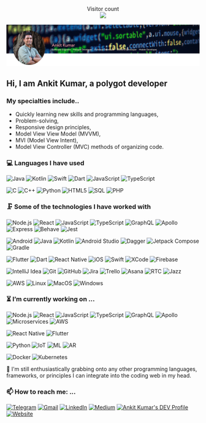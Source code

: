 
<p align="center"> 
  Visitor count<br>
  <img src="https://profile-counter.glitch.me/AnkitDroidGit/count.svg" />
</p>

![](https://raw.githubusercontent.com/AnkitDroidGit/AnkitDroidGit/master/profile.png)

## Hi, I am Ankit Kumar, a polygot developer

### My specialties include..
- Quickly learning new skills and programming languages,
- Problem-solving,
- Responsive design principles,
- Model View View Model (MVVM),
- MVI (Model View Intent),
- Model View Controller (MVC) methods of organizing code.


### 💻 Languages I have used

![Java](https://img.shields.io/badge/-Java-000000?style=flat&logo=java)
![Kotlin](https://img.shields.io/badge/-kotlin-000000?style=flat&logo=kotlin)
![Swift](https://img.shields.io/badge/-Swift-000000?style=flat&logo=swift)
![Dart](https://img.shields.io/badge/-Dart-000000?style=flat&logo=dart)
![JavaScript](https://img.shields.io/badge/-JavaScript-000000?style=flat&logo=javascript)
![TypeScript](https://img.shields.io/badge/-TypeScript-000000?style=flat&logo=typescript)


![C](https://img.shields.io/badge/-C-000000?style=flat&logo=c)
![C++](https://img.shields.io/badge/-C++-000000?style=flat&logo=c%2B%2B)
![Python](https://img.shields.io/badge/-Python-000000?style=flat&logo=python)
![HTML5](https://img.shields.io/badge/-HTML5-000000?style=flat&logo=html5)
![SQL](https://img.shields.io/badge/-SQL-000000?style=flat&logo=postgresql)
![PHP](https://img.shields.io/badge/-PHP-000000?style=flat&logo=php)


### 🗜 Some of the technologies I have worked with
![Node.js](https://img.shields.io/badge/-Node.js-222222?style=flat&logo=node.js&logoColor=339933)
![React](https://img.shields.io/badge/-React-222222?style=flat&logo=React&logoColor=61DAFB)
![JavaScript](https://img.shields.io/badge/-JavaScript-000000?style=flat&logo=javascript)
![TypeScript](https://img.shields.io/badge/-TypeScript-000000?style=flat&logo=typescript)
![GraphQL](https://img.shields.io/badge/-Graphql-000000?style=flat&logo=graphql)
![Apollo](http://img.shields.io/badge/-Apollo-000000?style=flat&logo=graphql)
![Express](http://img.shields.io/badge/-Expressjs-000000?style=flat&logo=javascript)
![Behave](http://img.shields.io/badge/-Behave-000000?style=flat&logo=python)
![Jest](http://img.shields.io/badge/-Jest-000000?style=flat&logo=jest)

![Android](http://img.shields.io/badge/-Android-000000?style=flat&logo=android)
![Java](https://img.shields.io/badge/-Java-000000?style=flat&logo=java)
![Kotlin](https://img.shields.io/badge/-kotlin-000000?style=flat&logo=kotlin)
![Android Studio](http://img.shields.io/badge/-Android%20Studio-000000?style=flat&logo=android-studio)
![Dagger](http://img.shields.io/badge/-dagger-000000?style=flat&logo=android)
![Jetpack Compose](http://img.shields.io/badge/-Jetpack%20Compose-000000?style=flat&logo=android)
![Gradle](http://img.shields.io/badge/-Gradle-000000?style=flat&logo=gradle)

![Flutter](http://img.shields.io/badge/-Flutter-000000?style=flat&logo=flutter)
![Dart](https://img.shields.io/badge/-Dart-000000?style=flat&logo=dart)
![React Native](http://img.shields.io/badge/-React%20Native-000000?style=flat&logo=react)
![iOS](http://img.shields.io/badge/-iOS-000000?style=flat&logo=apple)
![Swift](https://img.shields.io/badge/-Swift-000000?style=flat&logo=swift)
![XCode](https://img.shields.io/badge/-XCode-222222?style=flat&logo=XCode&logoColor=1575F9)
![Firebase](http://img.shields.io/badge/-Firebase-000000?style=flat&logo=firebase)

![IntelliJ Idea](http://img.shields.io/badge/-IntelliJ-000000?style=flat&logo=jetbrains)
![Git](https://img.shields.io/badge/-Git-222222?style=flat&logo=git&logoColor=F05032)
![GitHub](https://img.shields.io/badge/-GitHub-222222?style=flat&logo=github&logoColor=FFFFFF)
![Jira](https://img.shields.io/badge/-Jira-222222?style=flat&logo=jira-software&logoColor=white&logoColor=0052CC)
![Trello](http://img.shields.io/badge/-Trello-000000?style=flat&logo=trello)
![Asana](http://img.shields.io/badge/-Asana-000000?style=flat&logo=asana)
![RTC](http://img.shields.io/badge/-RTC-000000?style=flat&logo=ibm)
![Jazz](http://img.shields.io/badge/-Jazz-000000?style=flat&logo=ibm)

![AWS](http://img.shields.io/badge/-AWS-000000?style=flat&logo=amazon)
![Linux](https://img.shields.io/badge/-Linux-222222?style=flat&logo=linux&logoColor=FCC624)
![MacOS](http://img.shields.io/badge/-Mac%20OS-000000?style=flat&logo=apple)
![Windows](http://img.shields.io/badge/-Windows-000000?style=flat&logo=windows)


### ⏳ I’m currently working on ...

![Node.js](https://img.shields.io/badge/-Node.js-222222?style=flat&logo=node.js&logoColor=339933)
![React](https://img.shields.io/badge/-React-222222?style=flat&logo=React&logoColor=61DAFB)
![JavaScript](https://img.shields.io/badge/-JavaScript-000000?style=flat&logo=javascript)
![TypeScript](https://img.shields.io/badge/-TypeScript-000000?style=flat&logo=typescript)
![GraphQL](https://img.shields.io/badge/-Graphql-000000?style=flat&logo=graphql)
![Apollo](http://img.shields.io/badge/-Apollo-000000?style=flat&logo=graphql)
![Microservices](http://img.shields.io/badge/-Microservices-000000?style=flat&logo=microservices)
![AWS](http://img.shields.io/badge/-AWS-000000?style=flat&logo=amazon)

![React Native](http://img.shields.io/badge/-React%20Native-000000?style=flat&logo=react)
![Flutter](http://img.shields.io/badge/-Flutter-000000?style=flat&logo=flutter)

![Python](https://img.shields.io/badge/-Python-000000?style=flat&logo=python)
![IoT](http://img.shields.io/badge/-IoT-000000?style=flat&logo=iot)
![ML](http://img.shields.io/badge/-Machine%20Learning-000000?style=flat&logo=machine-learning)
![AR](http://img.shields.io/badge/-Augumented%20Reality-000000?style=flat&logo=ar)

![Docker](http://img.shields.io/badge/-Docekr-000000?style=flat&logo=docker)
![Kubernetes](http://img.shields.io/badge/-Kubernetes-000000?style=flat&logo=kubernetes)

 🔭 I'm still enthusiastically grabbing onto any other programming languages, frameworks, or principles I can integrate into the coding web in my head. 


### 📫 How to reach me: ...

[![Telegram](https://img.shields.io/badge/-TELEGRAM-2CA5E0?style=for-the-badge&logo=telegram&logoColor=white)](https://t.me/AnkKumar)
[![Gmail](https://img.shields.io/badge/-GMAIL-D14836?style=for-the-badge&logo=gmail&logoColor=white)](mailto:dev.ankit.kkumar@gmail.com)
[![LinkedIn](https://img.shields.io/badge/-LINKEDIN-0077B5?style=for-the-badge&logo=linkedin&logoColor=white)](https://www.linkedin.com/in/kumarankitkumar/)
[![Medium](https://img.shields.io/badge/-Medium-000000?style=for-the-badge&logo=medium&logoColor=white)](https://medium.com/@ankitdeveloper)
<a href="https://dev.to/ankitkumar">
  <img src="https://d2fltix0v2e0sb.cloudfront.net/dev-badge.svg" alt="Ankit Kumar's DEV Profile" height="30" width="30">
</a>
[![Website](https://img.shields.io/badge/-Website-000000?style=for-the-badge&logo=react&logoColor=white)](https://ankitdroidgit.github.io/)

